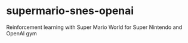 # supermario-snes-openai
Reinforcement learning with Super Mario World for Super Nintendo and OpenAI gym 
